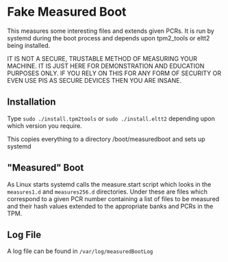 # Fake Measured Boot

This measures some interesting files and extends given PCRs.
It is run by systemd during the boot process and depends upon tpm2_tools or eltt2 being installed.

IT IS NOT A SECURE, TRUSTABLE METHOD OF MEASURING YOUR MACHINE. IT IS JUST HERE FOR DEMONSTRATION AND EDUCATION PURPOSES ONLY. IF YOU RELY ON THIS FOR ANY FORM OF SECURITY OR EVEN USE PIS AS SECURE DEVICES THEN YOU ARE INSANE.

## Installation

Type `sudo ./install.tpm2tools` or `sudo ./install.eltt2` depending upon which version you require.

This copies everything to a directory /boot/measuredboot and sets up systemd

## "Measured" Boot

As Linux starts systemd calls the measure.start script which looks in the `measures1.d` and `measures256.d` directories. Under these are files which correspond to a given PCR number containing a list of files to be measured and their hash values extended to the appropriate banks and PCRs in the TPM.

## Log File

A log file can be found in `/var/log/measuredBootLog`

